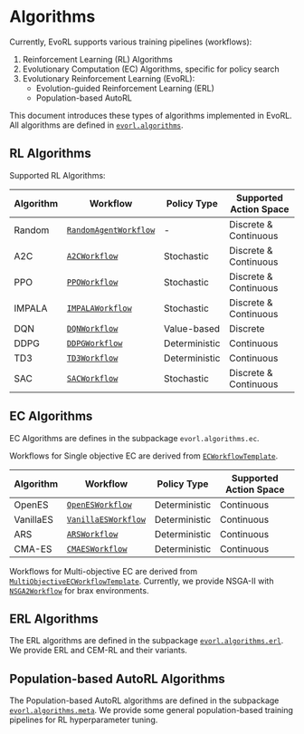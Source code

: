 # Algorithms

Currently, EvoRL supports various training pipelines (workflows):

1. Reinforcement Learning (RL) Algorithms
2. Evolutionary Computation (EC) Algorithms, specific for policy search
3. Evolutionary Reinforcement Learning (EvoRL):
    - Evolution-guided Reinforcement Learning (ERL)
    - Population-based AutoRL

This document introduces these types of algorithms implemented in EvoRL. All algorithms are defined in [`evorl.algorithms`](#evorl.algorithms).

## RL Algorithms

Supported RL Algorithms:

| Algorithm | Workflow                                                                    | Policy Type   | Supported Action Space |
| --------- | --------------------------------------------------------------------------- | ------------- | ---------------------- |
| Random    | [`RandomAgentWorkflow`](#evorl.algorithms.random_agent.RandomAgentWorkflow) | -             | Discrete & Continuous  |
| A2C       | [`A2CWorkflow`](#evorl.algorithms.a2c.A2CWorkflow)                          | Stochastic    | Discrete & Continuous  |
| PPO       | [`PPOWorkflow`](#evorl.algorithms.ppo.PPOWorkflow)                          | Stochastic    | Discrete & Continuous  |
| IMPALA    | [`IMPALAWorkflow`](#evorl.algorithms.impala.IMPALAWorkflow)                 | Stochastic    | Discrete & Continuous  |
| DQN       | [`DQNWorkflow`](#evorl.algorithms.dqn.DQNWorkflow)                          | Value-based   | Discrete               |
| DDPG      | [`DDPGWorkflow`](#evorl.algorithms.ddpg.DDPGWorkflow)                       | Deterministic | Continuous             |
| TD3       | [`TD3Workflow`](#evorl.algorithms.td3.TD3Workflow)                          | Deterministic | Continuous             |
| SAC       | [`SACWorkflow`](#evorl.algorithms.sac.SACWorkflow)                          | Stochastic    | Discrete & Continuous  |

## EC Algorithms

EC Algorithms are defines in the subpackage `evorl.algorithms.ec`.

Workflows for Single objective EC are derived from [`ECWorkflowTemplate`](#evorl.workflows.ec_workflow.ECWorkflowTemplate).

| Algorithm | Workflow                                                                    | Policy Type   | Supported Action Space |
| --------- | --------------------------------------------------------------------------- | ------------- | ---------------------- |
| OpenES    | [`OpenESWorkflow`](#evorl.algorithms.ec.so.openes.OpenESWorkflow)           | Deterministic | Continuous             |
| VanillaES | [`VanillaESWorkflow`](#evorl.algorithms.ec.so.vanilla_es.VanillaESWorkflow) | Deterministic | Continuous             |
| ARS       | [`ARSWorkflow`](#evorl.algorithms.ec.so.ars.ARSWorkflow)                    | Deterministic | Continuous             |
| CMA-ES    | [`CMAESWorkflow`](#evorl.algorithms.ec.so.cmaes.CMAESWorkflow)              | Deterministic | Continuous             |


Workflows for Multi-objective EC are derived from [`MultiObjectiveECWorkflowTemplate`](#evorl.workflows.ec_workflow.MultiObjectiveECWorkflowTemplate). Currently, we provide NSGA-II with [`NSGA2Workflow`](#evorl.algorithms.ec.mo.nsga2_brax.NSGA2Workflow) for brax environments.

## ERL Algorithms

The ERL algorithms are defined in the subpackage [`evorl.algorithms.erl`](#evorl.algorithms.erl). We provide ERL and CEM-RL and their variants.

## Population-based AutoRL Algorithms

The Population-based AutoRL algorithms are defined in the subpackage [`evorl.algorithms.meta`](#evorl.algorithms.meta). We provide some general population-based training pipelines for RL hyperparameter tuning.
